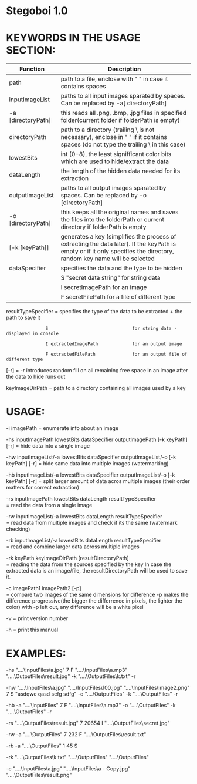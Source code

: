 # Stegoboi 1.0


# KEYWORDS IN THE USAGE SECTION:
| Function | Description  |
|---|---|
|path|path to a file, enclose with " " in case it contains spaces|
|inputImageList|paths to all input images sparated by spaces. Can be replaced by -a[ directoryPath]|
|-a [directoryPath]|this reads all .png, .bmp, .jpg files in specified folder(current folder if folderPath is empty)
|directoryPath|path to a directory (trailing \\ is not necessary), enclose in " " if it contains spaces (do not type the trailing \\ in this case)|
|lowestBits|int (0-8), the least signifficant color bits which are used to hide/extract the data|
|dataLength|the length of the hidden data needed for its extraction|
|outputImageList|paths to all output images sparated by spaces. Can be replaced by -o [directoryPath]|
|-o [directoryPath]|this keeps all the original names and saves the files into the folderPath or current directory if folderPath is empty|
|[-k [keyPath]]|generates a key (simplifies the process of extracting the data later). If the keyPath is empty or if it only specifies the directory, random key name will be selected|          
|dataSpecifier|specifies the data and the type to be hidden|
                   |S "secret data string"           for string data|
                   |I secretImagePath                for an image|
                   |F secretFilePath                 for a file of different type|
resultTypeSpecifier = specifies the type of the data to be extracted + the path to save it

                   S                                for string data - displayed in console
                   
                   I extractedImagePath             for an output image 
                   
                   F extractedFilePath              for an output file of different type
                   
[-r]                = -r introduces random fill on all remaining free space in an image 
                      after the data to hide runs out
                      
keyImageDirPath = path to a directory containing all images used by a key
                  
                  
# USAGE:

-i  imagePath  = enumerate info about an image

-hs inputImagePath lowestBits dataSpecifier outputImagePath [-k keyPath] [-r] 
       = hide data into a single image
       
-hw inputImageList/-a lowestBits dataSpecifier outputImageList/-o [-k keyPath] [-r] 
       = hide same data into multiple images (watermarking)
       
-hb inputImageList/-a lowestBits dataSpecifier outputImageList/-o [-k keyPath] [-r] 
       = split larger amount of data acros multiple images (their order matters for correct extraction)
       
-rs inputImagePath lowestBits dataLength resultTypeSpecifier      
       = read the data from a single image
       
-rw inputImageList/-a lowestBits dataLength resultTypeSpecifier        
       = read data from multiple images and check if its the same (watermark checking)
       
-rb inputImageList/-a lowestBits dataLength resultTypeSpecifier        
       = read and combine larger data across multiple images
       
-rk keyPath keyImageDirPath [resultDirectoryPath]       
       = reading the data from the sources specified by the key 
         In case the extracted data is an image/file, the resultDirectoryPath will be used to save it.
         
-c imagePath1 imagePath2 [-p]   
       = compare two images of the same dimensions for difference
         -p makes the difference progressive(the bigger the differrence in pixels, the lighter the color)
         with -p left out, any difference will be a white pixel
         
-v     = print version number

-h     = print this manual


# EXAMPLES:
 
 -hs "..\..\InputFiles\a.jpg" 7 F  "..\..\InputFiles\a.mp3" "..\..\OutputFiles\result.jpg" -k "..\..\OutputFiles\k.txt" -r
 
 -hw "..\..\InputFiles\a.jpg" "..\..\InputFiles\100.jpg" "..\..\InputFiles\image2.png" 7 S  "asdqwe qasd sefg sdfg" -o "..\..\OutputFiles" -k "..\..\OutputFiles" -r
 
 -hb -a "..\..\InputFiles" 7 F  "..\..\InputFiles\a.mp3" -o "..\..\OutputFiles" -k "..\..\OutputFiles" -r
 
 -rs "..\..\OutputFiles\result.jpg" 7 20654 I "..\..\OutputFiles\secret.jpg"
 
 -rw -a "..\..\OutputFiles" 7 232 F "..\..\OutputFiles\result.txt"
 
 -rb -a "..\..\OutputFiles" 1 45 S
 
 -rk "..\..\OutputFiles\k.txt" "..\..\OutputFiles" "..\..\OutputFiles"

 -c "..\..\InputFiles\a.jpg" "..\..\InputFiles\a - Copy.jpg" "..\..\OutputFiles\result.png"
